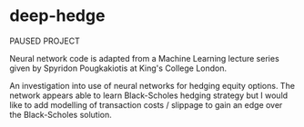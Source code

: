 # deep-hedge
PAUSED PROJECT

Neural network code is adapted from a Machine Learning lecture series given by Spyridon Pougkakiotis at King's College London.

An investigation into use of neural networks for hedging equity options. The network appears able to learn Black-Scholes hedging strategy but I would like to add modelling of transaction costs / slippage to gain an edge over the Black-Scholes solution.


